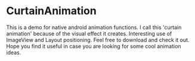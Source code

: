 CurtainAnimation
================
This is a demo for native android animation functions.
I call this 'curtain animation' because of the visual effect it creates.
Interesting use of ImageView and Layout positioning.
Feel free to download and check it out. 
Hope you find it useful in case you are looking for some cool animation ideas.

